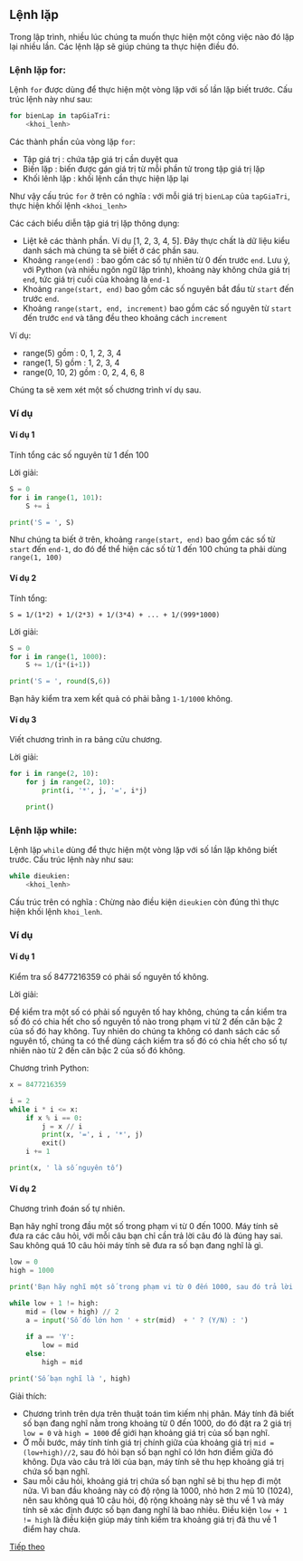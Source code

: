 ## Lệnh lặp

Trong lập trình, nhiều lúc chúng ta muốn thực hiện một công việc nào đó lặp lại nhiều lần. Các lệnh lặp sẽ giúp chúng ta thực hiện điều đó.

### Lệnh lặp for:
Lệnh ```for``` được dùng để thực hiện một vòng lặp với số lần lặp biết trước. Cấu trúc lệnh này như sau:

```python
for bienLap in tapGiaTri:
    <khoi_lenh>
```
Các thành phần của vòng lặp ```for```:
 - Tập giá trị : chứa tập giá trị cần duyệt qua
 - Biến lặp : biến được gán giá trị từ mỗi phần tử trong tập giá trị lặp
 - Khối lênh lặp : khối lệnh cần thực hiện lặp lại

Như vậy cấu trúc ```for``` ở trên có nghĩa : với mỗi giá trị ```bienLap``` của ```tapGiaTri```, thực hiện khối lệnh ```<khoi_lenh>```

Các cách biểu diễn tập giá trị lặp thông dụng:
 - Liệt kê các thành phần. Ví dụ [1, 2, 3, 4, 5]. Đây thực chất là dữ liệu kiểu danh sách mà chúng ta sẽ biết ở các phần sau.
 - Khoảng ```range(end)``` : bao gồm các số tự nhiên từ 0 đến trước ```end```. Lưu ý, với Python (và nhiều ngôn ngữ lập trình), khoảng này không chứa giá trị ```end```, tức giá trị cuối của khoảng là ```end-1```
 - Khoảng ```range(start, end)``` bao gồm các số nguyên bắt đầu từ ```start``` đến trước ```end```. 
 - Khoảng ```range(start, end, increment)```  bao gồm các số nguyên từ ```start``` đến trước ```end``` và tăng đều theo khoảng cách ```increment```

Ví dụ:
 - range(5) gồm : 0, 1, 2, 3, 4
 - range(1, 5) gồm : 1, 2, 3, 4
 - range(0, 10, 2)  gồm : 0, 2, 4, 6, 8

Chúng ta sẽ xem xét một số chương trình ví dụ sau.

### Ví dụ

#### Ví dụ 1
Tính tổng các số nguyên từ 1 đến 100

Lời giải:

```python
S = 0
for i in range(1, 101):
    S += i

print('S = ', S)
```

Như chúng ta biết ở trên, khoảng ```range(start, end)``` bao gồm các số từ ```start``` đến ```end-1```, do đó để thể hiện các số từ 1 đến 100 chúng ta phải dùng ```range(1, 100)```

#### Ví dụ 2
Tính tổng:

```S = 1/(1*2) + 1/(2*3) + 1/(3*4) + ... + 1/(999*1000)```

Lời giải:

```python
S = 0
for i in range(1, 1000):
    S += 1/(i*(i+1))

print('S = ', round(S,6))
```
Bạn hãy kiểm tra xem kết quả có phải bằng ```1-1/1000``` không.

#### Ví dụ 3
Viết chương trình in ra bảng cửu chương.

Lời giải:
```python
for i in range(2, 10):
    for j in range(2, 10):
        print(i, '*', j, '=', i*j)

    print()
```

### Lệnh lặp while:
Lệnh lặp ```while``` dùng để thực hiện một vòng lặp với số lần lặp không biết trước. Cấu trúc lệnh này như sau:

```python
while dieukien:
    <khoi_lenh>
```

Cấu trúc trên có nghĩa : Chừng nào điều kiện ```dieukien``` còn đúng thì thực hiện khối lệnh ```khoi_lenh```.

### Ví dụ

#### Ví dụ 1
Kiểm tra số 8477216359 có phải số nguyên tố không.

Lời giải:

Để kiểm tra một số có phải số nguyên tố hay không, chúng ta cần kiểm tra số đó có chia hết cho số nguyên tố nào trong phạm vi từ 2 đến căn bậc 2 của số đó hay không. Tuy nhiên do chúng ta không có danh sách các số nguyên tố, chúng ta có thể dùng cách kiểm tra số đó có chia hết cho số tự nhiên nào từ 2 đến căn bậc 2 của số đó không.

Chương trình Python:

```python
x = 8477216359

i = 2
while i * i <= x:
    if x % i == 0:
        j = x // i
        print(x, '=', i , '*', j)
        exit()
    i += 1

print(x, ' là số nguyên tố')
```

#### Ví dụ 2
Chương trình đoán số tự nhiên.

Bạn hãy nghĩ trong đầu một số trong phạm vi từ 0 đến 1000. Máy tính sẽ đưa ra các câu hỏi, với mỗi câu bạn chỉ cần trả lời câu đó là đúng hay sai. 
Sau không quá 10 câu hỏi máy tính sẽ đưa ra số bạn đang nghĩ là gì.

```python
low = 0
high = 1000

print('Bạn hãy nghĩ một số trong phạm vi từ 0 đến 1000, sau đó trả lời các câu hỏi sau.')

while low + 1 != high:
    mid = (low + high) // 2
    a = input('Số đó lớn hơn ' + str(mid)  + ' ? (Y/N) : ')
    
    if a == 'Y':
        low = mid
    else:
        high = mid

print('Số bạn nghĩ là ', high)
```
   
Giải thích:
- Chương trình trên dựa trên thuật toán tìm kiếm nhị phân. Máy tính đã biết số bạn đang nghĩ nằm trong khoảng từ 0 đến 1000, do đó đặt ra 2 giá trị ```low = 0``` và ```high = 1000``` để giới hạn khoảng giá trị của số bạn nghĩ. 
 - Ở mỗi bước, máy tính tính giá trị chính giữa của khoảng giá trị ```mid = (low+high)//2```, sau đó hỏi bạn số bạn nghĩ có lớn hơn điểm giữa đó không. Dựa vào câu trả lời của bạn, máy tính sẽ thu hẹp khoảng giá trị chứa số bạn nghĩ.
 - Sau mỗi câu hỏi, khoảng giá trị chứa số bạn nghĩ sẽ bị thu hẹp đi một nửa. Vì ban đầu khoảng này có độ rộng là 1000, nhỏ hơn 2 mũ 10 (1024), nên sau không quá 10 câu hỏi, độ rộng khoảng này sẽ thu về 1 và máy tính sẽ xác định được số bạn đang nghĩ là bao nhiêu. Điều kiện ```low + 1 != high``` là điều kiện giúp máy tính kiểm tra khoảng giá trị đã thu về 1 điểm hay chưa.

[Tiếp theo](Function.md)

